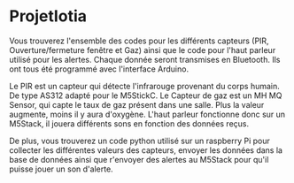 # ProjetIotia
Vous trouverez l'ensemble des codes pour les différents capteurs (PIR, Ouverture/fermeture fenêtre et Gaz) ainsi que le code pour l'haut parleur utilisé pour les alertes.
Chaque donnée seront transmises en Bluetooth.
Ils ont tous été programmé avec l'interface Arduino. 

Le PIR est un capteur qui détecte l'infrarouge provenant du corps humain. De type AS312 adapté pour le M5StickC.
Le Capteur de gaz est un MH MQ Sensor, qui capte le taux de gaz présent dans une salle. Plus la valeur augmente, moins il y aura d'oxygène. 
L'haut parleur fonctionne donc sur un M5Stack, il jouera différents sons en fonction des données reçus. 

De plus, vous trouverez un code python utilisé sur un raspberry Pi pour collecter les différentes valeurs des capteurs, envoyer les données dans la base de données ainsi que r'envoyer des alertes au M5Stack pour qu'il puisse jouer un son d'alerte. 
